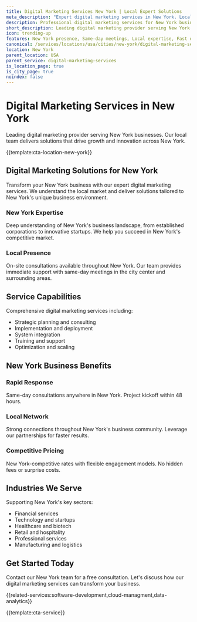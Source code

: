 ```yaml
---
title: Digital Marketing Services New York | Local Expert Solutions
meta_description: "Expert digital marketing services in New York. Local team, same-day consultations, proven results. Transform your business today."
description: Professional digital marketing services for New York businesses
short_description: Leading digital marketing provider serving New York and New York.
icon: trending-up
features: New York presence, Same-day meetings, Local expertise, Fast deployment, Competitive rates, Proven track record
canonical: /services/locations/usa/cities/new-york/digital-marketing-services-new-york.html
location: New York
parent_location: USA
parent_service: digital-marketing-services
is_location_page: true
is_city_page: true
noindex: false
---
```


# Digital Marketing Services in New York

Leading digital marketing provider serving New York businesses. Our local team delivers solutions that drive growth and innovation across New York.

{{template:cta-location-new-york}}

## Digital Marketing Solutions for New York

Transform your New York business with our expert digital marketing services. We understand the local market and deliver solutions tailored to New York's unique business environment.

### New York Expertise

Deep understanding of New York's business landscape, from established corporations to innovative startups. We help you succeed in New York's competitive market.

### Local Presence

On-site consultations available throughout New York. Our team provides immediate support with same-day meetings in the city center and surrounding areas.

## Service Capabilities

Comprehensive digital marketing services including:
- Strategic planning and consulting
- Implementation and deployment
- System integration
- Training and support
- Optimization and scaling

## New York Business Benefits

### Rapid Response
Same-day consultations anywhere in New York. Project kickoff within 48 hours.

### Local Network
Strong connections throughout New York's business community. Leverage our partnerships for faster results.

### Competitive Pricing
New York-competitive rates with flexible engagement models. No hidden fees or surprise costs.

## Industries We Serve

Supporting New York's key sectors:
- Financial services
- Technology and startups
- Healthcare and biotech
- Retail and hospitality
- Professional services
- Manufacturing and logistics

## Get Started Today

Contact our New York team for a free consultation. Let's discuss how our digital marketing services can transform your business.

{{related-services:software-development,cloud-managment,data-analytics}}

{{template:cta-service}}
